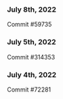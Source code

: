 ### July 8th, 2022

Commit #59735

### July 5th, 2022

Commit #314353


### July 4th, 2022

Commit #72281
